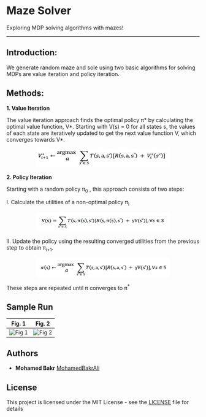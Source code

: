 # Maze Solver
Exploring MDP solving algorithms with mazes!

****

## Introduction:
We generate random maze and sole using two basic algorithms for solving MDPs are value iteration
and policy iteration.
## Methods:
  **1. Value Iteration**
  
   The value iteration approach finds the optimal policy π* by calculating the optimal value
   function, V*. Starting with V(s) = 0 for all states s, the values of each state are iteratively
   updated to get the next value function V, which converges towards V*.
      
   <p align="center"><img src="visuals/viequation.png?raw=true" width="350" height="50"></p>
      
  **2. Policy Iteration**
  
   Starting with a random policy π<sub>0</sub> , this approach consists of two steps:
      
   I. Calculate the utilities of a non-optimal policy π<sub>i</sub>
            
   <p align="center"><img src="visuals/piequation1.png?raw=true" width="350" height="50"></p>
            
   II. Update the policy using the resulting converged utilities from the previous step to obtain π<sub>i+1</sub>.
            
   <p align="center"><img src="visuals/piequation2.png?raw=true" width="350" height="50"></p>
        
   These steps are repeated until π converges to π<sup>*</sup>
## Sample Run

Fig. 1                     |  Fig. 2
:-------------------------:|:-------------------------:
![Fig 1](sample_run/fig1.png) |  ![Fig 2](sample_run/fig2.png)


## Authors

* **Mohamed Bakr** [MohamedBakrAli](https://github.com/MohamedBakrAli)

## License

This project is licensed under the MIT License - see the [LICENSE](LICENSE) file for details
